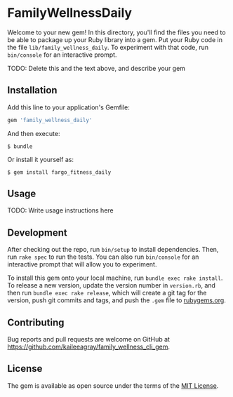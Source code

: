 # FamilyWellnessDaily

Welcome to your new gem! In this directory, you'll find the files you need to be able to package up your Ruby library into a gem. Put your Ruby code in the file `lib/family_wellness_daily`. To experiment with that code, run `bin/console` for an interactive prompt.

TODO: Delete this and the text above, and describe your gem

## Installation

Add this line to your application's Gemfile:

```ruby
gem 'family_wellness_daily'
```

And then execute:

    $ bundle

Or install it yourself as:

    $ gem install fargo_fitness_daily

## Usage

TODO: Write usage instructions here

## Development

After checking out the repo, run `bin/setup` to install dependencies. Then, run `rake spec` to run the tests. You can also run `bin/console` for an interactive prompt that will allow you to experiment.

To install this gem onto your local machine, run `bundle exec rake install`. To release a new version, update the version number in `version.rb`, and then run `bundle exec rake release`, which will create a git tag for the version, push git commits and tags, and push the `.gem` file to [rubygems.org](https://rubygems.org).

## Contributing

Bug reports and pull requests are welcome on GitHub at https://github.com/kaileeagray/family_wellness_cli_gem.


## License

The gem is available as open source under the terms of the [MIT License](http://opensource.org/licenses/MIT).
